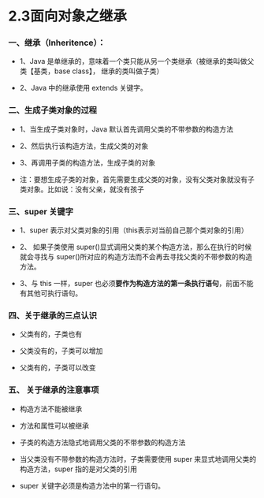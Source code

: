 # 2.3面向对象之继承

### 一、继承（Inheritence）： 

* 1、Java 是单继承的，意味着一个类只能从另一个类继承（被继承的类叫做父类【基类，base class】， 继承的类叫做子类）

* 2、Java 中的继承使用 extends 关键字。 

### 二、生成子类对象的过程

* 1、当生成子类对象时，Java 默认首先调用父类的不带参数的构造方法

* 2、然后执行该构造方法，生成父类的对象

* 3、再调用子类的构造方法，生成子类的对象

* 注：要想生成子类的对象，首先需要生成父类的对象，没有父类对象就没有子类对象。比如说：没有父亲，就没有孩子

### 三、super 关键字

* 1、super 表示对父类对象的引用（this表示对当前自己那个类对象的引用）

* 2、 如果子类使用 super()显式调用父类的某个构造方法，那么在执行的时候就会寻找与 super()所对应的构造方法而不会再去寻找父类的不带参数的构造方法。

* 3、与 this 一样，super 也必须**要作为构造方法的第一条执行语句**，前面不能有其他可执行语句。 

### 四、关于继承的三点认识

* 父类有的，子类也有 

* 父类没有的，子类可以增加 

* 父类有的，子类可以改变 

### 五、 关于继承的注意事项 

* 构造方法不能被继承 

* 方法和属性可以被继承 

* 子类的构造方法隐式地调用父类的不带参数的构造方法 

* 当父类没有不带参数的构造方法时，子类需要使用 super 来显式地调用父类的构造方法，super 指的是对父类的引用 

* super 关键字必须是构造方法中的第一行语句。 































